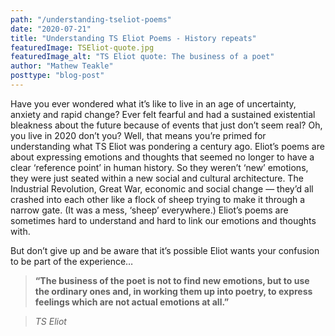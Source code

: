 ```yaml
---
path: "/understanding-tseliot-poems"
date: "2020-07-21"
title: "Understanding TS Eliot Poems - History repeats"
featuredImage: TSEliot-quote.jpg
featuredImage_alt: "TS Eliot quote: The business of a poet"
author: "Mathew Teakle"
posttype: "blog-post"
---
```


Have you ever wondered what it’s like to live in an age of uncertainty, anxiety and rapid change? Ever felt fearful and had a sustained existential bleakness about the future because of events that just don’t seem real? Oh, you live in 2020 don’t you? Well, that means you’re primed for understanding what TS Eliot was pondering a century ago. Eliot’s poems are about expressing emotions and thoughts that seemed no longer to have a clear ‘reference point’ in human history. So they weren’t ‘new’ emotions, they were just seated within a new social and cultural architecture. The Industrial Revolution, Great War, economic and social change — they’d all crashed into each other like a flock of sheep trying to make it through a narrow gate. (It was a mess, ‘sheep’ everywhere.) Eliot’s poems are sometimes hard to understand and hard to link our emotions and thoughts with. 

But don’t give up and be aware that it’s possible Eliot wants your confusion to be part of the experience…

> **“The business of the poet is not to find new emotions, but to use the ordinary ones and, in working them up into poetry, to express feelings which are not actual emotions at all.”**

> *TS Eliot*

